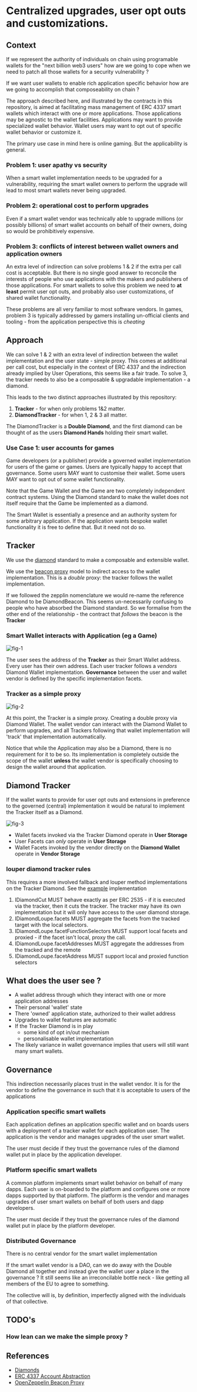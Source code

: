 # Centralized upgrades, user opt outs and customizations.

## Context

If we represent the authority of individuals on chain using programable wallets for the "next billion web3 users" how are we going to cope when we need to patch all those wallets for a security vulnerability ?

If we want user wallets to enable rich application specific behavior how are we going to accomplish that composeability on chain ?


The approach described here, and illustrated by the contracts in this repository, is aimed at facilitating mass management of ERC 4337 smart wallets which interact with one or more applications. Those applications may be agnostic to the wallet facilities. Applications may want to provide specialized wallet behavior. Wallet users may want to opt out of specific wallet behavior or customize it.

The primary use case in mind here is online gaming. But the applicability is general.

### Problem 1: user apathy vs security

When a smart wallet implementation needs to be upgraded for a vulnerability, requiring the smart wallet owners to perform the upgrade will lead to most smart wallets never being upgraded.

### Problem 2: operational cost to perform upgrades

Even if a smart wallet vendor was technically able to upgrade millions (or possibly billions) of smart wallet accounts on behalf of their owners, doing so would be prohibitively expensive.

### Problem 3: conflicts of interest between wallet owners and application owners

An extra level of indirection can solve problems 1 & 2 if the extra per call cost is acceptable. But there is no single good answer to reconcile the interests of people who use applications with the makers and publishers of those applications. For smart wallets to solve this problem we need to **at least** permit user opt outs, and probably also user customizations, of shared wallet functionality.

These problems are all very familiar to most software vendors. In games, problem 3 is typically addressed by gamers installing un-official clients and tooling - from the application perspective this is _cheating_

## Approach

We can solve 1 & 2 with an extra level of indirection between the wallet implementation and the user state - simple proxy. This comes at additional per call cost, but especially in the context of ERC 4337 and the indirection already implied by User Operations, this seems like a fair trade. To solve 3, the tracker needs to also be a composable & upgradable implementation - a diamond.

This leads to the two distinct approaches illustrated by this repository:

1. **Tracker** - for when only problems 1&2 matter.
2. **DiamondTracker** - for when 1, 2 & 3 all matter.

The DiamondTracker is a **Double Diamond**, and the first diamond can be thought of as the users **Diamond Hands** holding their smart wallet.
 
### Use Case 1: user accounts for games

Game developers (or a publisher) provide a governed wallet implementation for users of the game or games. Users are typically happy to accept that governance. Some  users MAY want to customise their wallet. Some users MAY want to opt out of some wallet functionality.

Note that the Game Wallet and the Game are two completely independent contract systems. Using the Diamond standard to make the wallet does not itself require that the Game be implemented as a diamond.

The Smart Wallet is essentially a presence and an authority system for some arbitrary application. If the application wants bespoke wallet functionality it is free to define that. But it need not do so.

## Tracker

We use the [diamond][ERC-2535] standard to make a composable and extensible wallet.

We use the [beacon proxy][ZEP-BEACON] model to indirect access to the wallet implementation. This is a _double_ proxy: the tracker follows the wallet implementation.

If we followed the zepplin nomenclature we would re-name the reference Diamond to be DiamondBeacon. This seems un-necessarily confusing to people who have absorbed the Diamond standard. So we formalise from the other end of the relationship - the contract that *follows* the beacon is the **Tracker**

### Smart Wallet interacts with Application (eg a Game)

![fig-1](http://www.plantuml.com/plantuml/proxy?cache=no&src=https://raw.githubusercontent.com/polysensus/diamond-1-tracker-hardhat/main/fig-1.puml)


The user sees the address of the **Tracker** as their Smart Wallet address. Every user has their own address. Each user tracker follows a *vendors* Diamond Wallet implementation. **Governance** between the user and wallet vendor is defined by the specific implementation facets.

### Tracker as a simple proxy

![fig-2](http://www.plantuml.com/plantuml/proxy?cache=no&src=https://raw.githubusercontent.com/polysensus/diamond-1-tracker-hardhat/main/fig-2.puml)

At this point, the Tracker is a simple proxy. Creating a double proxy via Diamond Wallet. The wallet vendor can interact with the Diamond Wallet to perform upgrades, and all Trackers following that wallet implementation will 'track' that implementation automatically.

Notice that while the Application may also be a Diamond, there is no requirement for it to be so. Its implementation is completely outside the scope of the wallet **unless** the wallet vendor is specifically choosing to design the wallet around that application.

## Diamond Tracker

If the wallet wants to provide for user opt outs and extensions in preference to the governed (central) implementation it would be natural to implement the Tracker itself as a Diamond.

![fig-3](http://www.plantuml.com/plantuml/proxy?cache=no&src=https://raw.githubusercontent.com/polysensus/diamond-1-tracker-hardhat/main/fig-3.puml)

* Wallet facets invoked via the Tracker Diamond operate in **User Storage**
* User Facets can _only_ operate in **User Storage**
* Wallet Facets invoked by the vendor directly on the **Diamond Wallet** operate in **Vendor Storage**

### louper diamond tracker rules

This requires a more involved fallback and louper method implementations on the Tracker Diamond. See the [example](contracts/facets/DiamondTrackerLoupeFacet.sol#L17) implementation

1. IDiamondCut MUST behave exactly as per ERC 2535 - if it is executed via the tracker, then it cuts the tracker. The tracker may have its own implementation but it will only have access to the user diamond storage.
2. IDiamondLoupe.facets MUST aggregate the facets from the tracked target with the local selectors.
3. IDiamondLoupe.facetFunctionSelectors MUST support local facets and proxied - if the facet isn't local, proxy the call.
4. IDiamondLoupe.facetAddresses MUST aggregate the addresses from the tracked and the remote
5. IDiamondLoupe.facetAddress MUST support local and proxied function selectors



## What does the user see ?

* A wallet address through which they interact with one or more application addresses
* Their personal 'wallet' state
* There 'owned' application state, authorized to their wallet address
* Upgrades to wallet features are automatic
* If the Tracker Diamond is in play
  * some kind of opt in/out mechanism
  * personalisable wallet implementation
* The likely variance in wallet governance implies that users will still want many smart wallets.


## Governance

This indirection necessarily places trust in the wallet vendor. It is for the vendor to define the governance in such that it is acceptable to users of the applications

### Application specific smart wallets

Each application defines an application specific wallet and on boards users with a deployment of a tracker wallet for each application user. The application is the vendor and manages upgrades of the user smart wallet.

The user must decide if they trust the governance rules of the diamond wallet put in place by the application developer.

### Platform specific smart wallets

A common platform implements smart wallet behavior on behalf of many dapps. Each user is on-boarded to the platform and configures one or more dapps supported by that platform. The platform is the vendor and manages upgrades of user smart wallets on behalf of both users and dapp developers.

The user must decide if they trust the governance rules of the diamond wallet put in place by the platform developer.

### Distributed Governance

There is no central vendor for the smart wallet implementation

If the smart wallet vendor is a DAO, can we do away with the Double Diamond all together and instead give the wallet user a place in the governance ? It still seems like an irreconcilable bottle neck - like getting all members of the EU to agree to something. 

The collective will is, by definition, imperfectly aligned with the individuals of that collective.

## TODO's

### How lean can we make the simple proxy ?

## References

* [ERC-2535]: https://eips.ethereum.org/EIPS/eip-2535/
    [Diamonds][ERC-2535]
* [ERC-4337]: https://eips.ethereum.org/EIPS/eip-4337/
    [ERC 4337 Account Abstraction][ERC-4337]
* [ZEP-BEACON]: https://github.com/OpenZeppelin/openzeppelin-contracts/blob/master/contracts/proxy/beacon/BeaconProxy.sol
    [OpenZeppelin Beacon Proxy][ZEP-BEACON]